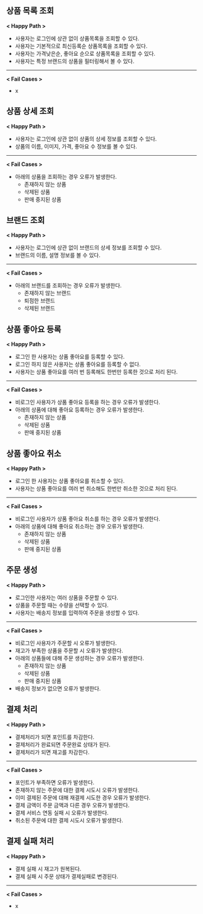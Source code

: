 ## **상품 목록 조회**

**< Happy Path >**

- 사용자는 로그인에 상관 없이 상품목록을 조회할 수 있다.
- 사용자는 기본적으로 최신등록순 상품목록을 조회할 수 있다.
- 사용자는 가격낮은순, 좋아요 순으로 상품목록을 조회할 수 있다.
- 사용자는 특정 브랜드의 상품을 필터링해서 볼 수 있다.

---

**< Fail Cases >**

- x

## 상품 상세 조회

**< Happy Path >**

- 사용자는 로그인에 상관 없이 상품의 상세 정보를 조회할 수 있다.
- 상품의 이름, 이미지, 가격, 좋아요 수 정보를 볼 수 있다.

---

**< Fail Cases >**

- 아래의 상품을 조회하는 경우 오류가 발생한다.
    - 존재하지 않는 상품
    - 삭제된 상품
    - 판매 중지된 상품

## 브랜드 조회

**< Happy Path >**

- 사용자는 로그인에 상관 없이 브랜드의 상세 정보를 조회할 수 있다.
- 브랜드의 이름, 설명 정보를 볼 수 있다.

---

**< Fail Cases >**

- 아래의 브랜드를 조회하는 경우 오류가 발생한다.
    - 존재하지 않는 브랜드
    - 퇴점한 브랜드
    - 삭제된 브랜드

## 상품 좋아요 등록

**< Happy Path >**

- 로그인 한 사용자는 상품 좋아요를 등록할 수 있다.
- 로그인 하지 않은 사용자는 상품 좋아요를 등록할 수 없다.
- 사용자는 상품 좋아요를 여러 번 등록해도 한번만 등록한 것으로 처리 된다.

---

**< Fail Cases >**

- 비로그인 사용자가 상품 좋아요 등록을 하는 경우 오류가 발생한다.
- 아래의 상품에 대해 좋아요 등록하는 경우 오류가 발생한다.
    - 존재하지 않는 상품
    - 삭제된 상품
    - 판매 중지된 상품

## 상품 좋아요 취소

**< Happy Path >**

- 로그인 한 사용자는 상품 좋아요를 취소할 수 있다.
- 사용자는 상품 좋아요를 여러 번 취소해도 한번만 취소한 것으로 처리 된다.

---

**< Fail Cases >**

- 비로그인 사용자가 상품 좋아요 취소를 하는 경우 오류가 발생한다.
- 아래의 상품에 대해 좋아요 취소하는 경우 오류가 발생한다.
    - 존재하지 않는 상품
    - 삭제된 상품
    - 판매 중지된 상품

## 주문 생성

**< Happy Path >**

- 로그인한 사용자는 여러 상품을 주문할 수 있다.
- 상품을 주문할 때는 수량을 선택할 수 있다.
- 사용자는 배송지 정보를 입력하여 주문을 생성할 수 있다.

---

**< Fail Cases >**

- 비로그인 사용자가 주문할 시 오류가 발생한다.
- 재고가 부족한 상품을 주문할 시 오류가 발생한다.
- 아래의 상품들에 대해 주문 생성하는 경우 오류가 발생한다.
    - 존재하지 않는 상품
    - 삭제된 상품
    - 판매 중지된 상품
- 배송지 정보가 없으면 오류가 발생한다.

## 결제 처리

**< Happy Path >**

- 결제처리가 되면 포인트를 차감한다.
- 결제처리가 완료되면 주문완료 상태가 된다.
- 결제처리가 되면 재고를 차감한다.

---

**< Fail Cases >**

- 포인트가 부족하면 오류가 발생한다.
- 존재하지 않는 주문에 대한 결제 시도시 오류가 발생한다.
- 이미 결제된 주문에 대해 재결제 시도한 경우 오류가 발생한다.
- 결제 금액이 주문 금액과 다른 경우 오류가 발생한다.
- 결제 서비스 연동 실패 시 오류가 발생한다.
- 취소된 주문에 대한 결제 시도시 오류가 발생한다.

## 결제 실패 처리

**< Happy Path >**

- 결제 실패 시 재고가 원복된다.
- 결제 실패 시 주문 상태가 결제실패로 변경된다.

---

**< Fail Cases >**

- x
